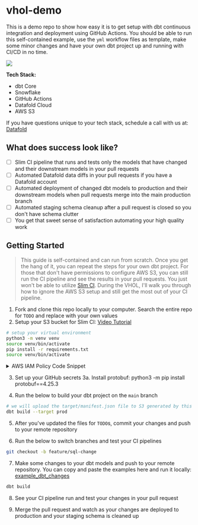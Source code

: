 # vhol-demo

This is a demo repo to show how easy it is to get setup with dbt continuous integration and deployment using GitHub Actions.
You should be able to run this self-contained example, use the `yml` workflow files as template, make some minor changes and have your own dbt project up and running with CI/CD in no time.

![](img/Datafold_in_dbt_CI.png)

**Tech Stack:**

- dbt Core
- Snowflake
- GitHub Actions
- Datafold Cloud
- AWS S3

If you have questions unique to your tech stack, schedule a call with us at: [Datafold](https://www.datafold.com/)

## What does success look like?

- [ ] Slim CI pipeline that runs and tests only the models that have changed and their downstream models in your pull requests
- [ ] Automated Datafold data diffs in your pull requests if you have a Datafold account
- [ ] Automated deployment of changed dbt models to production and their downstream models when pull requests merge into the main production branch
- [ ] Automated staging schema cleanup after a pull request is closed so you don't have schema clutter
- [ ] You get that sweet sense of satisfaction automating your high quality work

## Getting Started

> This guide is self-contained and can run from scratch. Once you get the hang of it, you can repeat the steps for your own dbt project.
> For those that don't have permissions to configure AWS S3, you can still run the CI pipeline and see the results in your pull requests. You just won't be able to utilize [Slim CI](https://docs.getdbt.com/best-practices/best-practice-workflows#run-only-modified-models-to-test-changes-slim-ci). During the VHOL, I'll walk you through how to ignore the AWS S3 setup and still get the most out of your CI pipeline.

1. Fork and clone this repo locally to your computer. Search the entire repo for `TODO` and replace with your own values
2. Setup your S3 bucket for Slim CI: [Video Tutorial](https://www.loom.com/share/d7be198712df4a7cbc12ddac3e529365?sid=fa1d1557-d4c0-45e7-991b-2e7f61bcdf73)

```bash
# setup your virtual environment
python3 -m venv venv
source venv/bin/activate
pip install -r requirements.txt
source venv/bin/activate 
```
<details>
  <summary>AWS IAM Policy Code Snippet</summary>
  
  ```json
  {
    "Version": "2012-10-17",
    "Statement": [
        {
            "Sid": "ListObjectsInBucket",
            "Effect": "Allow",
            "Action": ["s3:ListBucket"],
            "Resource": ["arn:aws:s3:::vhol-prod-manifest-demo"] # TODO: replace with your own bucket name
        },
        {
            "Sid": "AllObjectActions",
            "Effect": "Allow",
            "Action": "s3:*Object",
            "Resource": ["arn:aws:s3:::vhol-prod-manifest-demo/*"] # TODO: replace with your own bucket name
        }
    ]
}
  ```

  This is an Amazon Web Services (AWS) Identity and Access Management (IAM) policy. IAM policies define permissions for action on resources. In your context, specifically:

1.	"ListObjectsInBucket" - This statement permits the involved IAM identity (User, Group, or Role) the action s3:ListBucket which means they can list the objects in the specified S3 bucket - "vhol-datafold-dbt-prod-manifest".

2.	"AllObjectActions" - This statement allows the IAM identity to perform all operations (﻿s3:*Object) that apply to objects within the S3 bucket "vhol-datafold-dbt-prod-manifest". This could include actions like s3:GetObject, s3:PutObject, s3:DeleteObject etc.

These permissions are only for the specified S3 bucket (arn:aws:s3:::vhol-datafold-dbt-prod-manifest and arn:aws:s3:::vhol-datafold-dbt-prod-manifest/*). Any other buckets and resources are unaffected by this policy.

Please replace the placeholder with your own bucket name for the policy to work as intended.
  
</details>

3. Set up your GitHub secrets
3a. Install protobuf: python3 -m pip install protobuf==4.25.3

4. Run the below to build your dbt project on the `main` branch

```bash
# we will upload the target/manifest.json file to S3 generated by this command
dbt build --target prod
```

5. After you've updated the files for `TODO`s, commit your changes and push to your remote repository


6. Run the below to switch branches and test your CI pipelines

```bash
git checkout -b feature/sql-change
```

7. Make some changes to your dbt models and push to your remote repository. You can copy and paste the examples here and run it locally: [example_dbt_changes](example_dbt_changes/)

```bash
dbt build
```

8. See your CI pipeline run and test your changes in your pull request

9. Merge the pull request and watch as your changes are deployed to production and your staging schema is cleaned up
